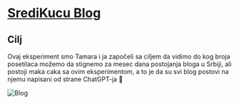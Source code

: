 # [SrediKucu Blog](https://sredikucu.rs/)

## Cilj
Ovaj eksperiment smo Tamara i ja započeli sa ciljem da vidimo do kog broja posetilaca možemo da stignemo za mesec dana postojanja bloga u Srbiji, ali postoji maka caka sa ovim eksperimentom, a to je da su svi blog postovi na njemu napisani od strane ChatGPT-ja 🤯

![Blog](https://github.com/UPocek/SrediKucu/blob/master/docs/screencapture-sredikucu-rs-2023-09-08-22_42_30.png)
